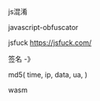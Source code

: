 js混淆  

javascript-obfuscator

jsfuck https://jsfuck.com/



签名 -》 


md5(
time,
ip,
data,
ua,
)


wasm
